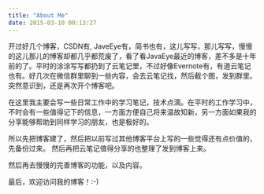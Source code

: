 ```yaml
---
title: "About Me"
date: 2015-03-10 00:13:27
---
```


开过好几个博客，CSDN有,  JaveEye有，简书也有，这儿写写，那儿写写，慢慢的这儿那儿的博客却都几乎都荒废了，看了看JavaEye最近的博客，差不多是十年前的了。平时的涂涂写写都扔到了云笔记里，不过好像Evernote有，有道云笔记也有。好几次在微信群里聊到一些内容，会去云笔记找，然后截个图，发到群里。突然意识到，还是再次开个博客吧。

在这里我主要会写一些日常工作中的学习笔记，技术点滴。在平时的工作学习中，不时会有一些值得记下的信息，一方面方便自己将来温故知新，另一方面如果我的分享能够帮助到同样学习的朋友，也是极好的。

所以先把博客建了，然后把以前写过其他博客平台上写的一些觉得还有点价值的，先备份过来。 然后再把云笔记值得分享的也整理了发到博客上来。

然后再去慢慢的完善博客的功能，以及内容。

最后，欢迎访问我的博客！:-)